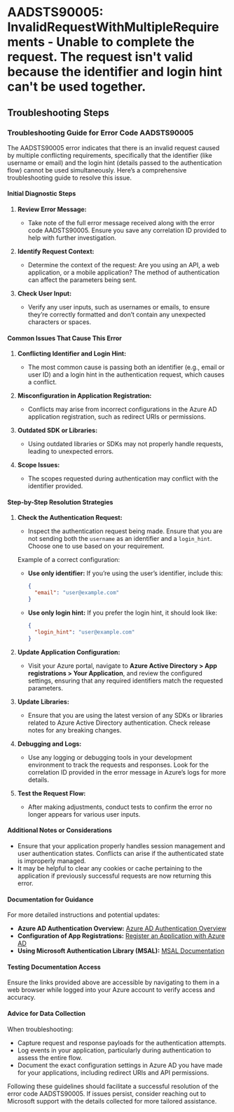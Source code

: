 # AADSTS90005: InvalidRequestWithMultipleRequirements - Unable to complete the request. The request isn't valid because the identifier and login hint can't be used together.


## Troubleshooting Steps
### Troubleshooting Guide for Error Code AADSTS90005

The AADSTS90005 error indicates that there is an invalid request caused by multiple conflicting requirements, specifically that the identifier (like username or email) and the login hint (details passed to the authentication flow) cannot be used simultaneously. Here’s a comprehensive troubleshooting guide to resolve this issue.

#### Initial Diagnostic Steps

1. **Review Error Message:**
   - Take note of the full error message received along with the error code AADSTS90005. Ensure you save any correlation ID provided to help with further investigation.

2. **Identify Request Context:**
   - Determine the context of the request: Are you using an API, a web application, or a mobile application? The method of authentication can affect the parameters being sent.

3. **Check User Input:**
   - Verify any user inputs, such as usernames or emails, to ensure they’re correctly formatted and don’t contain any unexpected characters or spaces.

#### Common Issues That Cause This Error

1. **Conflicting Identifier and Login Hint:**
   - The most common cause is passing both an identifier (e.g., email or user ID) and a login hint in the authentication request, which causes a conflict.

2. **Misconfiguration in Application Registration:**
   - Conflicts may arise from incorrect configurations in the Azure AD application registration, such as redirect URIs or permissions.

3. **Outdated SDK or Libraries:**
   - Using outdated libraries or SDKs may not properly handle requests, leading to unexpected errors.

4. **Scope Issues:**
   - The scopes requested during authentication may conflict with the identifier provided.

#### Step-by-Step Resolution Strategies

1. **Check the Authentication Request:**
   - Inspect the authentication request being made. Ensure that you are not sending both the `username` as an identifier and a `login_hint`. Choose one to use based on your requirement.
   
   Example of a correct configuration:
   - **Use only identifier:** If you’re using the user’s identifier, include this:
     ```json
     {
       "email": "user@example.com"
     }
     ```
   - **Use only login hint:** If you prefer the login hint, it should look like:
     ```json
     {
       "login_hint": "user@example.com"
     }
     ```

2. **Update Application Configuration:**
   - Visit your Azure portal, navigate to **Azure Active Directory > App registrations > Your Application**, and review the configured settings, ensuring that any required identifiers match the requested parameters.

3. **Update Libraries:**
   - Ensure that you are using the latest version of any SDKs or libraries related to Azure Active Directory authentication. Check release notes for any breaking changes.

4. **Debugging and Logs:**
   - Use any logging or debugging tools in your development environment to track the requests and responses. Look for the correlation ID provided in the error message in Azure’s logs for more details.

5. **Test the Request Flow:**
   - After making adjustments, conduct tests to confirm the error no longer appears for various user inputs.

#### Additional Notes or Considerations

- Ensure that your application properly handles session management and user authentication states. Conflicts can arise if the authenticated state is improperly managed.
- It may be helpful to clear any cookies or cache pertaining to the application if previously successful requests are now returning this error.

#### Documentation for Guidance

For more detailed instructions and potential updates:
- **Azure AD Authentication Overview:** [Azure AD Authentication Overview](https://docs.microsoft.com/en-us/azure/active-directory/develop/authentication-scenarios)
- **Configuration of App Registrations:** [Register an Application with Azure AD](https://docs.microsoft.com/en-us/azure/active-directory/develop/quickstart-register-app)
- **Using Microsoft Authentication Library (MSAL):** [MSAL Documentation](https://docs.microsoft.com/en-us/azure/active-directory/develop/msal-overview)

#### Testing Documentation Access

Ensure the links provided above are accessible by navigating to them in a web browser while logged into your Azure account to verify access and accuracy.

#### Advice for Data Collection

When troubleshooting:
- Capture request and response payloads for the authentication attempts.
- Log events in your application, particularly during authentication to assess the entire flow.
- Document the exact configuration settings in Azure AD you have made for your applications, including redirect URIs and API permissions.

Following these guidelines should facilitate a successful resolution of the error code AADSTS90005. If issues persist, consider reaching out to Microsoft support with the details collected for more tailored assistance.